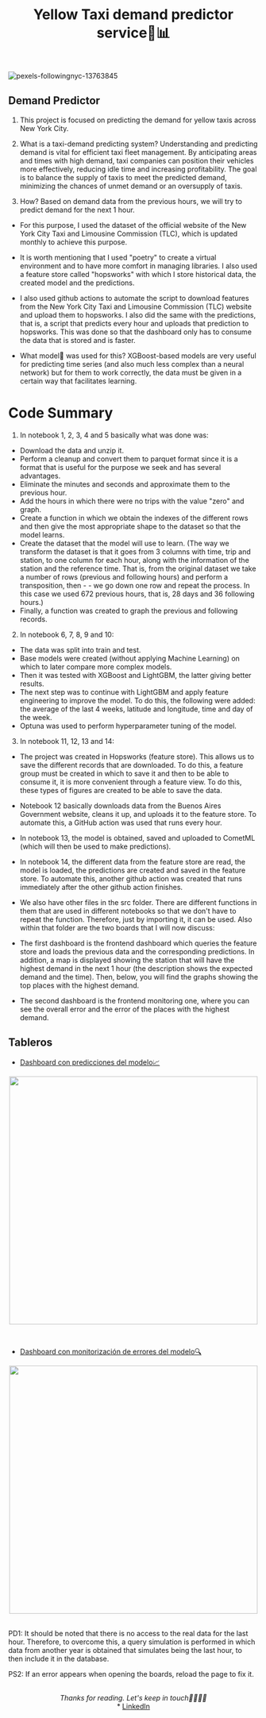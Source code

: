 <div align="center">
    <h1>Yellow Taxi demand predictor service🚕📊</h1>
</div>

<br />

![pexels-followingnyc-13763845](https://github.com/user-attachments/assets/244c75d2-dfb2-4f4f-aaa3-a50d39b35c44)








## Demand Predictor
1. This project is focused on predicting the demand for yellow taxis across New York City.

2. What is a taxi-demand predicting system? Understanding and predicting demand is vital for efficient taxi fleet management. By anticipating areas and times with high demand, taxi companies can position their vehicles more effectively, reducing idle time and increasing profitability. The goal is to balance the supply of taxis to meet the predicted demand, minimizing the chances of unmet demand or an oversupply of taxis.

3. How? Based on demand data from the previous hours, we will try to predict demand for the next 1 hour.

* For this purpose, I used the dataset of the official website of the New York City Taxi and Limousine Commission (TLC), which is updated monthly to achieve this purpose.

* It is worth mentioning that I used "poetry" to create a virtual environment and to have more comfort in managing libraries. I also used a feature store called "hopsworks" with which I store historical data, the created model and the predictions.

* I also used github actions to automate the script to download features from the New York City Taxi and Limousine Commission (TLC)  website and upload them to hopsworks. I also did the same with the predictions, that is, a script that predicts every hour and uploads that prediction to hopsworks. This was done so that the dashboard only has to consume the data that is stored and is faster.

* What model🤖 was used for this? XGBoost-based models are very useful for predicting time series (and also much less complex than a neural network) but for them to work correctly, the data must be given in a certain way that facilitates learning.




# Code Summary
1. In notebook 1, 2, 3, 4 and 5 basically what was done was:

- Download the data and unzip it.
- Perform a cleanup and convert them to parquet format since it is a format that is useful for the purpose we seek and has several advantages.
- Eliminate the minutes and seconds and approximate them to the previous hour.
- Add the hours in which there were no trips with the value "zero" and graph.
- Create a function in which we obtain the indexes of the different rows and then give the most appropriate shape to the dataset so that the model learns.
- Create the dataset that the model will use to learn. (The way we transform the dataset is that it goes from 3 columns with time, trip and station, to one column for each hour, along with the information of the station and the reference time. That is, from the original dataset we take a number of rows (previous and following hours) and perform a transposition, then - - we go down one row and repeat the process. In this case we used 672 previous hours, that is, 28 days and 36 following hours.)
- Finally, a function was created to graph the previous and following records.
2. In notebook 6, 7, 8, 9 and 10:

- The data was split into train and test.
- Base models were created (without applying Machine Learning) on ​​which to later compare more complex models.
- Then it was tested with XGBoost and LightGBM, the latter giving better results.
- The next step was to continue with LightGBM and apply feature engineering to improve the model. To do this, the following were added: the average of the last 4 weeks, latitude and longitude, time and day of the week.
- Optuna was used to perform hyperparameter tuning of the model.
3. In notebook 11, 12, 13 and 14:

- The project was created in Hopsworks (feature store). This allows us to save the different records that are downloaded. To do this, a feature group must be created in which to save it and then to be able to consume it, it is more convenient through a feature view. To do this, these types of figures are created to be able to save the data.
- Notebook 12 basically downloads data from the Buenos Aires Government website, cleans it up, and uploads it to the feature store. To automate this, a GitHub action was used that runs every hour.
- In notebook 13, the model is obtained, saved and uploaded to CometML (which will then be used to make predictions).
- In notebook 14, the different data from the feature store are read, the model is loaded, the predictions are created and saved in the feature store. To automate this, another github action was created that runs immediately after the other github action finishes.
- We also have other files in the src folder. There are different functions in them that are used in different notebooks so that we don't have to repeat the function. Therefore, just by importing it, it can be used. Also within that folder are the two boards that I will now discuss:

- The first dashboard is the frontend dashboard which queries the feature store and loads the previous data and the corresponding predictions. In addition, a map is displayed showing the station that will have the highest demand in the next 1 hour (the description shows the expected demand and the time). Then, below, you will find the graphs showing the top places with the highest demand.
- The second dashboard is the frontend monitoring one, where you can see the overall error and the error of the places with the highest demand.

## Tableros
- [Dashboard con predicciones del modelo📈](https://bike-sharing-demand-predictor-ecobici.streamlit.app/)

<p align="center">
<img src="" width="500" align="center">
</p>
<br />

- [Dashboard con monitorización de errores del modelo🔍](https://bike-sharing-mae-error-monitoring.streamlit.app/)

<p align="center">
<img src="" width="500" align="center">
</p>

 <br />
PD1: It should be noted that there is no access to the real data for the last hour. Therefore, to overcome this, a query simulation is performed in which data from another year is obtained that simulates being the last hour, to then include it in the database.


 PS2: If an error appears when opening the boards, reload the page to fix it.


<br />
<div align="center">
    <i>Thanks for reading. Let's keep in touch🙌🏻🙌🏻</i>
    <br />
    * <a href="https://www.linkedin.com/in/sameer-ahmad-569501227/">LinkedIn</a>
<br />
</div>

 
